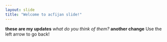 ```yaml
---
layout: slide
title: "Welcome to acfijan slide!"
---
```

**these are my updates** *what do you think of them?* **another change**
Use the left arrow to go back!